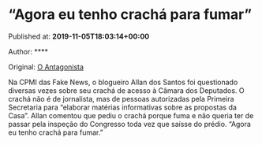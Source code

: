
# “Agora eu tenho crachá para fumar”

Published at: **2019-11-05T18:03:14+00:00**

Author: ****

Original: [O Antagonista](https://www.oantagonista.com/brasil/agora-eu-tenho-cracha-para-fumar/)

Na CPMI das Fake News, o blogueiro Allan dos Santos foi questionado diversas vezes sobre seu crachá de acesso à Câmara dos Deputados.
O crachá não é de jornalista, mas de pessoas autorizadas pela Primeira Secretaria para “elaborar matérias informativas sobre as propostas da Casa”.
Allan comentou que pediu o crachá porque fuma e não queria ter de passar pela inspeção do Congresso toda vez que saísse do prédio.
“Agora eu tenho crachá para fumar.”
